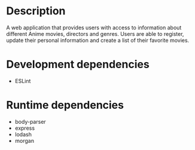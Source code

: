 # Description

A web application that provides users with access to information about different Anime movies, directors and genres. Users are able to register, update their personal information and create a list of their favorite movies.
 
# Development dependencies

- ESLint

# Runtime dependencies

- body-parser
- express 
- lodash
- morgan
